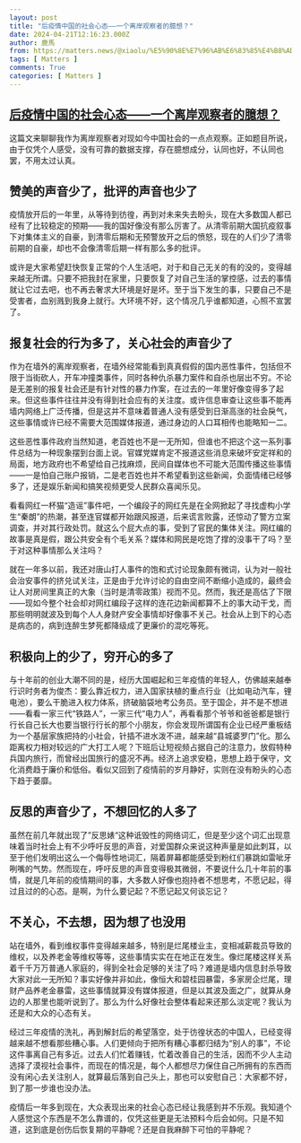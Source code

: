 ```yaml
---
layout: post
title: "后疫情中国的社会心态——一个离岸观察者的臆想？"
date: 2024-04-21T12:16:23.000Z
author: 鹿馬
from: https://matters.news/@xiaolu/%E5%90%8E%E7%96%AB%E6%83%85%E4%B8%AD%E5%9B%BD%E7%9A%84%E7%A4%BE%E4%BC%9A%E5%BF%83%E6%80%81-%E4%B8%80%E4%B8%AA%E7%A6%BB%E5%B2%B8%E8%A7%82%E5%AF%9F%E8%80%85%E7%9A%84%E8%87%86%E6%83%B3-bafybeihx3hsbubx3k3u5hqx6ku2o4g22xu2rwhn7m7h5j27jehgeskhoja
tags: [ Matters ]
comments: True
categories: [ Matters ]
---
```

<!--1713701783000-->
[后疫情中国的社会心态——一个离岸观察者的臆想？](https://matters.news/@xiaolu/%E5%90%8E%E7%96%AB%E6%83%85%E4%B8%AD%E5%9B%BD%E7%9A%84%E7%A4%BE%E4%BC%9A%E5%BF%83%E6%80%81-%E4%B8%80%E4%B8%AA%E7%A6%BB%E5%B2%B8%E8%A7%82%E5%AF%9F%E8%80%85%E7%9A%84%E8%87%86%E6%83%B3-bafybeihx3hsbubx3k3u5hqx6ku2o4g22xu2rwhn7m7h5j27jehgeskhoja)
------

<div>
<p>这篇文来聊聊我作为离岸观察者对现如今中国社会的一点点观察。正如题目所说，由于仅凭个人感受，没有可靠的数据支撑，存在臆想成分，认同也好，不认同也罢，不用太过认真。</p><h2>赞美的声音少了，批评的声音也少了</h2><p>疫情放开后的一年里，从等待到彷徨，再到对未来失去盼头，现在大多数国人都已经有了比较稳定的预期——我的国好像没有那么厉害了。从清零前期大国抗疫叙事下对集体主义的自豪，到清零后期和无预警放开之后的愤怒，现在的人们少了清零前期的自豪，却也不会像清零后期一样有那么多的批评。</p><p>或许是大家希望赶快恢复正常的个人生活吧，对于和自己无关的有的没的，变得越来越无所谓。只要不把我封在家里，只要恢复了对自己生活的掌控感，过去的事情就让它过去吧，也不再去奢求大环境是好是坏。至于当下发生的事，只要自己不是受害者，血别溅到我身上就行。大环境不好，这个情况几乎谁都知道，心照不宣罢了。</p><h2>报复社会的行为多了，关心社会的声音少了</h2><p>作为在墙外的离岸观察者，在墙外经常能看到真真假假的国内恶性事件，包括但不限于当街砍人，开车冲撞类事件，同时各种仇杀暴力案件和自杀也层出不穷。不论是无差别的报复社会还是有针对性的暴力作案，在过去的一年里好像变得多了起来。但这些事件往往并没有得到社会应有的关注度。或许信息审查让这些事不能再墙内网络上广泛传播，但是这并不意味着普通人没有感受到日渐高涨的社会戾气，这些事情或许已经不需要大范围媒体报道，通过身边的人口耳相传也能略知一二。</p><p>这些恶性事件政府当然知道，老百姓也不是一无所知，但谁也不把这个这一系列事件总结为一种现象摆到台面上说。官媒党媒肯定不报道这些消息来破坏安定祥和的局面，地方政府也不希望给自己找麻烦，民间自媒体也不可能大范围传播这些事情——一是怕自己账户报销，二是老百姓也并不希望看到这些新闻，负面情绪已经够多了，还是娱乐新闻和搞笑视频更受人民群众喜闻乐见。</p><p>看看网红一杯猫“造谣”事件吧，一个编段子的网红先是在全网掀起了寻找虚构小学生“秦朗”的热潮，甚至连官媒都开始跟风报道，后来谎言败露，还惊动了警方立案调查，并对其行政处罚。就这么个屁大点的事，受到了官民的集体关注。网红编的故事是真是假，跟公共安全有个毛关系？媒体和网民是吃饱了撑的没事干了吗？至于对这种事情那么关注吗？</p><p>就在一年多以前，我还对唐山打人事件的饱和式讨论现象颇有微词，认为对一般社会治安事件的挤兑试关注，正是由于允许讨论的自由空间不断缩小造成的，最终会让人对房间里真正的大象（当时是清零政策）视而不见。然而，我还是高估了下限——现如今整个社会却对网红编段子这样的连花边新闻都算不上的事大动干戈，而那些明明就波及到每个人人身财产安全事情却好像事不关己。社会从上到下的心态是病态的，病到连醉生梦死都降级成了更廉价的混吃等死。</p><h2>积极向上的少了，穷开心的多了</h2><p>与十年前的创业大潮不同的是，经历大国崛起和三年疫情的年轻人，仿佛越来越奉行识时务者为俊杰：要么靠近权力，进入国家扶植的重点行业（比如电动汽车，锂电池），要么干脆进入权力体系，挤破脑袋地考公务员。至于国企，并不是不想进——看看一家三代“铁路人”，一家三代“电力人”，再看看那个爷爷和爸爸都是银行行长自己长大也要当银行行长的那个小朋友，你会发现所谓国有企业已经严重板结为一个基层家族把持的小社会，针插不进水泼不进，越来越“县城婆罗门”化。那么距离权力相对较远的广大打工人呢？下班后让短视频占据自己的注意力，放假特种兵国内旅行，而曾经出国旅行的盛况不再。经济上追求安稳，思想上趋于保守，文化消费趋于廉价和低俗。看似又回到了疫情前的岁月静好，实则在没有盼头的心态下趋于萎靡。</p><h2>反思的声音少了，不想回忆的人多了</h2><p>虽然在前几年就出现了”反思婊“这种诋毁性的网络词汇，但是至少这个词汇出现意味着当时社会上有不少呼吁反思的声音，对爱国群众来说这种声量是如此刺耳，以至于他们发明出这么一个侮辱性地词汇，隔着屏幕都能感受到粉红们暴跳如雷呲牙咧嘴的气势。然而现在，呼吁反思的声音变得极其微弱，不要说什么几十年前的事情，就是几年前的疫情期间的事，大多数人好像也抱持者不想思考，不愿记起，得过且过的的心态。是啊，为什么要记起？不愿记起又何谈忘记？</p><h2>不关心，不去想，因为想了也没用</h2><p>站在墙外，看到维权事件变得越来越多，特别是烂尾楼业主，变相减薪裁员导致的维权，以及养老金等维权等等，这些事情实实在在地正在发生。像烂尾楼这样关系着千千万万普通人家庭的，得到全社会足够的关注了吗？难道是墙内信息封杀导致大家对此一无所知？事实好像并非如此，像恒大和碧桂园暴雷，多家房企烂尾，理财产品养老金暴雷，这些事情就算没有媒体报道，但是以其波及面之广，就算从身边的人那里也能听说到了。那么为什么好像社会整体看起来还那么淡定呢？我认为还是和大众的心态有关。</p><p>经过三年疫情的洗礼，再到解封后的希望落空，处于彷徨状态的中国人，已经变得越来越不想看那些糟心事。人们更倾向于把所有糟心事都归结为“别人的事”，不论这件事离自己有多近。过去人们忙着赚钱，忙着改善自己的生活，因而不少人主动选择了漠视社会事件，而现在的情况是，每个人都想尽力保住自己所拥有的东西而没有闲心去关注别人，就算最后落到自己头上，那也可以安慰自己：大家都不好，到了那一步谁也没办法。</p><p>疫情后一年多到现在，大众表现出来的社会心态已经让我感到并不乐观。我知道个人感觉这个东西是不怎么靠谱的，仅凭这些更是无法预料今后会如何。只是不知道，这到底是创伤后恢复期的平静呢？还是自我麻醉下可怕的平静呢？</p>
</div>

